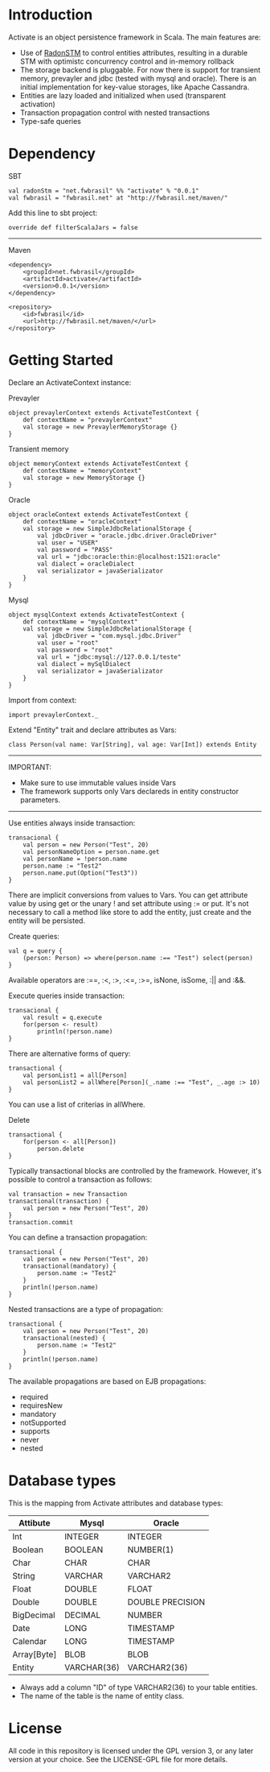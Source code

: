 Introduction
============

Activate is an object persistence framework in Scala. The main features are:

 * Use of [RadonSTM](https://github.com/fwbrasil/radon-stm "RadonSTM") to control entities attributes, resulting in a durable STM with optimistc concurrency control and in-memory rollback
 * The storage backend is pluggable. For now there is support for transient memory, prevayler and jdbc (tested with mysql and oracle). There is an initial implementation for key-value storages, like Apache Cassandra.
 * Entities are lazy loaded and initialized when used (transparent activation)
 * Transaction propagation control with nested transactions
 * Type-safe queries
 
Dependency
==========

SBT

	val radonStm = "net.fwbrasil" %% "activate" % "0.0.1"
	val fwbrasil = "fwbrasil.net" at "http://fwbrasil.net/maven/"
	
Add this line to sbt project:

	override def filterScalaJars = false

******************

Maven

	<dependency>
    	<groupId>net.fwbrasil</groupId>
	    <artifactId>activate</artifactId>
    	<version>0.0.1</version>
	</dependency>
	
	<repository>
		<id>fwbrasil</id>
		<url>http://fwbrasil.net/maven/</url>
    </repository>
 
Getting Started
===============

Declare an ActivateContext instance:

Prevayler

	object prevaylerContext extends ActivateTestContext {
		def contextName = "prevaylerContext"
		val storage = new PrevaylerMemoryStorage {}
	}

Transient memory

	object memoryContext extends ActivateTestContext {
		def contextName = "memoryContext"
		val storage = new MemoryStorage {}
	}

Oracle

	object oracleContext extends ActivateTestContext {
		def contextName = "oracleContext"
		val storage = new SimpleJdbcRelationalStorage {
			val jdbcDriver = "oracle.jdbc.driver.OracleDriver"
			val user = "USER"
			val password = "PASS"
			val url = "jdbc:oracle:thin:@localhost:1521:oracle"
			val dialect = oracleDialect
			val serializator = javaSerializator
		}
	}

Mysql

	object mysqlContext extends ActivateTestContext {
		def contextName = "mysqlContext"
		val storage = new SimpleJdbcRelationalStorage {
			val jdbcDriver = "com.mysql.jdbc.Driver"
			val user = "root"
			val password = "root"
			val url = "jdbc:mysql://127.0.0.1/teste"
			val dialect = mySqlDialect
			val serializator = javaSerializator
		}
	}

Import from context:

	import prevaylerContext._
	
Extend "Entity" trait and declare attributes as Vars:

	class Person(val name: Var[String], val age: Var[Int]) extends Entity

********************************************************
IMPORTANT:
 * Make sure to use immutable values inside Vars
 * The framework supports only Vars declareds in entity constructor parameters.
********************************************************

Use entities always inside transaction:

	transacional {
		val person = new Person("Test", 20)
		val personNameOption = person.name.get
		val personName = !person.name
		person.name := "Test2"
		person.name.put(Option("Test3"))
	}

There are implicit conversions from values to Vars. You can get attribute value by using get or the unary ! and set attribute using := or put.
It's not necessary to call a method like store to add the entity, just create and the entity will be persisted.

Create queries:

	val q = query {
		(person: Person) => where(person.name :== "Test") select(person)
	}

Available operators are :==, :<, :>, :<=, :>=, isNone, isSome, :|| and :&&.

Execute queries inside transaction:

	transacional {
		val result = q.execute
		for(person <- result)
			println(!person.name)
	}

There are alternative forms of query:

	transactional {
		val personList1 = all[Person]
		val personList2 = allWhere[Person](_.name :== "Test", _.age :> 10)
	}

You can use a list of criterias in allWhere.

Delete

	transactional {
		for(person <- all[Person])
			person.delete
	}

Typically transactional blocks are controlled by the framework. However, it's possible to control a transaction as follows:

	val transaction = new Transaction
	transactional(transaction) {
	    val person = new Person("Test", 20)
	}
	transaction.commit

You can define a transaction propagation:

	transactional {
	    val person = new Person("Test", 20)
	    transactional(mandatory) {
	        person.name := "Test2"
	    }
	    println(!person.name)
	}

Nested transactions are a type of propagation:

	transactional {
	    val person = new Person("Test", 20)
	    transactional(nested) {
	        person.name := "Test2"
	    }
	    println(!person.name)
	}

The available propagations are based on EJB propagations:

* required
* requiresNew
* mandatory
* notSupported
* supports
* never
* nested

Database types
==============

This is the mapping from Activate attributes and database types:

Attibute     | Mysql       | Oracle
-------------|-------------|-------------
Int          | INTEGER     | INTEGER
Boolean      | BOOLEAN     | NUMBER(1)
Char         | CHAR        | CHAR
String       | VARCHAR     | VARCHAR2
Float        | DOUBLE      | FLOAT
Double       | DOUBLE      | DOUBLE PRECISION
BigDecimal   | DECIMAL     | NUMBER
Date         | LONG        | TIMESTAMP
Calendar     | LONG        | TIMESTAMP
Array[Byte]  | BLOB        | BLOB
Entity       | VARCHAR(36) | VARCHAR2(36)

* Always add a column "ID" of type VARCHAR2(36) to your table entities.
* The name of the table is the name of entity class.


License
=======

All code in this repository is licensed under the GPL version 3, or any later version at your choice. See the LICENSE-GPL file for more details.